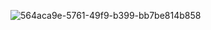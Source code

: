 ![564aca9e-5761-49f9-b399-bb7be814b858](https://github.com/user-attachments/assets/f8bd78f7-f03a-4da5-9162-7759b1436162)
